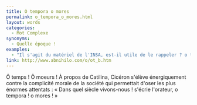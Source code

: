 ```yaml
---
title: O tempora o mores
permalink: o_tempora_o_mores.html
layout: words
categories:
  - Mot Complexe
synonyms:
  - Quelle époque !
examples:
  - "Il s'agit du matériel de l'INSA, est-il utile de le rappeler ? o tempora o mores !"
link: http://www.abnihilo.com/o/ot_b.htm
---
```


Ô temps ! Ô moeurs !
À propos de Catilina, Cicéron s'élève énergiquement contre la complicité morale de la société qui permettait d'oser les plus énormes attentats : « Dans quel siècle vivons-nous ! s'écrie l'orateur, o tempora ! o mores ! »
